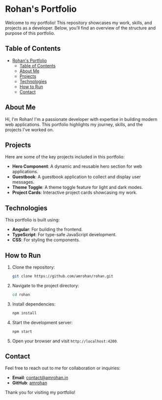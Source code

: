 # Rohan's Portfolio

Welcome to my portfolio! This repository showcases my work, skills, and projects as a developer. Below, you'll find an overview of the structure and purpose of this portfolio.

## Table of Contents

- [Rohan's Portfolio](#rohans-portfolio)
  - [Table of Contents](#table-of-contents)
  - [About Me](#about-me)
  - [Projects](#projects)
  - [Technologies](#technologies)
  - [How to Run](#how-to-run)
  - [Contact](#contact)

## About Me

Hi, I'm Rohan! I'm a passionate developer with expertise in building modern web applications. This portfolio highlights my journey, skills, and the projects I've worked on.

## Projects

Here are some of the key projects included in this portfolio:

- **Hero Component**: A dynamic and reusable hero section for web applications.
- **Guestbook**: A guestbook application to collect and display user messages.
- **Theme Toggle**: A theme toggle feature for light and dark modes.
- **Project Cards**: Interactive project cards showcasing my work.

## Technologies

This portfolio is built using:

- **Angular**: For building the frontend.
- **TypeScript**: For type-safe JavaScript development.
- **CSS**: For styling the components.

## How to Run

1. Clone the repository:
   ```bash
   git clone https://github.com/amrohan/rohan.git
   ```
2. Navigate to the project directory:
   ```bash
   cd rohan
   ```
3. Install dependencies:
   ```bash
   npm install
   ```
4. Start the development server:
   ```bash
   npm start
   ```
5. Open your browser and visit `http://localhost:4200`.

## Contact

Feel free to reach out to me for collaboration or inquiries:

- **Email**: contact@amrohan.in
- **GitHub**: [amrohan](https://github.com/amrohan)

Thank you for visiting my portfolio!
